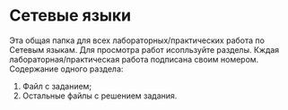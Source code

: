 # Сетевые языки
Эта общая папка для всех лабораторных/практических работа по Сетевым языкам.
Для просмотра работ исопльзуйте разделы. Кждая лабораторная/практическая работа подписана своим номером. 
Содержание одного раздела:
1) Файл с заданием;
2) Остальные файлы с решением задания.
